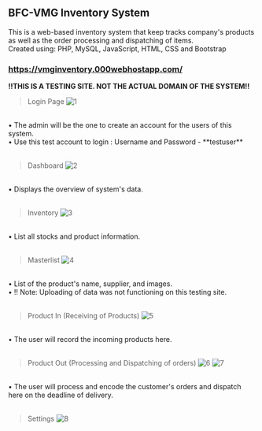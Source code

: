 ## BFC-VMG Inventory System

This is a web-based inventory system that keep tracks company's products as well as the order processing and dispatching of items.
<br>
Created using: PHP, MySQL, JavaScript, HTML, CSS and Bootstrap

### https://vmginventory.000webhostapp.com/

**!!THIS IS A TESTING SITE. NOT THE ACTUAL DOMAIN OF THE SYSTEM!!**
<br>

>Login Page
![1](https://github.com/paofrencillo/bfc-inventory-system/assets/66950460/740cf60e-3b48-46b4-87c8-b4d6fedbda79)
<br>
• The admin will be the one to create an account for the users of this system.
<br>
• Use this test account to login : Username and Password - **testuser**

<br>
<br>

>Dashboard
![2](https://github.com/paofrencillo/bfc-inventory-system/assets/66950460/97cda47e-39de-465f-9f98-8a5296f8924b)
<br>
• Displays the overview of system's data.

<br>
<br>

>Inventory
![3](https://github.com/paofrencillo/bfc-inventory-system/assets/66950460/635c5ed9-2149-479a-bba2-a5494b246ba3)
<br>
• List all stocks and product information.

<br>
<br>

>Masterlist
![4](https://github.com/paofrencillo/bfc-inventory-system/assets/66950460/4dc92bf1-3edd-412d-a7c7-3e70aa952cc9)
<br>
• List of the product's name, supplier, and images.
<br>
• !! Note: Uploading of data was not functioning on this testing site.

<br>
<br>

>Product In (Receiving of Products)
![5](https://github.com/paofrencillo/bfc-inventory-system/assets/66950460/3def4edf-ff41-4e5b-ae79-a6cdb3967a69)
<br>
• The user will record the incoming products here.

<br>
<br>

>Product Out (Processing and Dispatching of orders)
![6](https://github.com/paofrencillo/bfc-inventory-system/assets/66950460/d0d668e4-fe96-42f9-8e07-3062ab024a64)
![7](https://github.com/paofrencillo/bfc-inventory-system/assets/66950460/74e89851-9e80-40b4-9a5f-794eaa6114d6)
<br>
• The user will process and encode the customer's orders and dispatch here on the deadline of delivery.

<br>
<br>

>Settings
![8](https://github.com/paofrencillo/bfc-inventory-system/assets/66950460/f6f75162-ae84-44a4-9793-c99447cddc8a)



